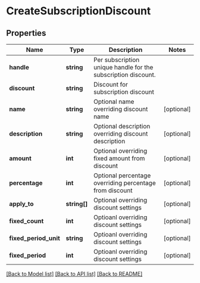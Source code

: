 # CreateSubscriptionDiscount

## Properties
Name | Type | Description | Notes
------------ | ------------- | ------------- | -------------
**handle** | **string** | Per subscription unique handle for the subscription discount. | 
**discount** | **string** | Discount for subscription discount | 
**name** | **string** | Optional name overriding discount name | [optional] 
**description** | **string** | Optional description overriding discount description | [optional] 
**amount** | **int** | Optional overriding fixed amount from discount | [optional] 
**percentage** | **int** | Optional percentage overriding percentage from discount | [optional] 
**apply_to** | **string[]** | Optional overriding discount settings | [optional] 
**fixed_count** | **int** | Optioanl overriding discount settings | [optional] 
**fixed_period_unit** | **string** | Optioanl overriding discount settings | [optional] 
**fixed_period** | **int** | Optioanl overriding discount settings | [optional] 

[[Back to Model list]](../README.md#documentation-for-models) [[Back to API list]](../README.md#documentation-for-api-endpoints) [[Back to README]](../README.md)


